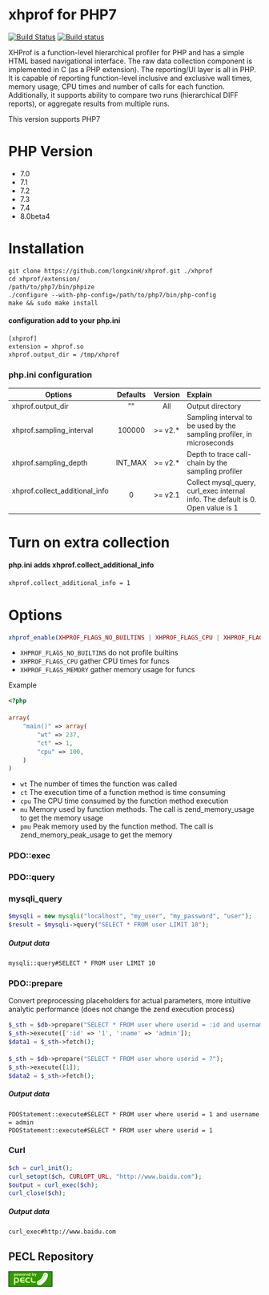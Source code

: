 # xhprof for PHP7
[![Build Status](https://travis-ci.com/longxinH/xhprof.svg?branch=master)](https://travis-ci.com/longxinH/xhprof) [![Build status](https://ci.appveyor.com/api/projects/status/dornfeel5yutaxte/branch/master?svg=true)](https://ci.appveyor.com/project/longxinH/xhprof/branch/master)

XHProf is a function-level hierarchical profiler for PHP and has a simple HTML based navigational interface. The raw data collection component is implemented in C (as a PHP extension). The reporting/UI layer is all in PHP. It is capable of reporting function-level inclusive and exclusive wall times, memory usage, CPU times and number of calls for each function. Additionally, it supports ability to compare two runs (hierarchical DIFF reports), or aggregate results from multiple runs.

This version supports PHP7

# PHP Version
- 7.0
- 7.1
- 7.2
- 7.3
- 7.4
- 8.0beta4

# Installation
```
git clone https://github.com/longxinH/xhprof.git ./xhprof
cd xhprof/extension/
/path/to/php7/bin/phpize
./configure --with-php-config=/path/to/php7/bin/php-config
make && sudo make install
```

#### configuration add to your php.ini
```
[xhprof]
extension = xhprof.so
xhprof.output_dir = /tmp/xhprof
```

### php.ini configuration
|      Options        |  Defaults  |  Version  |  Explain  |
| --------------- |:-------------:|:-------------:|:---------|
|xhprof.output_dir  | "" | All |Output directory|
|xhprof.sampling_interval  | 100000 | >= v2.* | Sampling interval to be used by the sampling profiler, in microseconds|
|xhprof.sampling_depth  | INT_MAX | >= v2.* | Depth to trace call-chain by the sampling profiler|
|xhprof.collect_additional_info  | 0 | >= v2.1 | Collect mysql_query, curl_exec internal info. The default is 0. Open value is 1|

# Turn on extra collection
#### php.ini adds xhprof.collect_additional_info
```sh
xhprof.collect_additional_info = 1
````
# Options
```php
xhprof_enable(XHPROF_FLAGS_NO_BUILTINS | XHPROF_FLAGS_CPU | XHPROF_FLAGS_MEMORY);
```
- `XHPROF_FLAGS_NO_BUILTINS` do not profile builtins
- `XHPROF_FLAGS_CPU` gather CPU times for funcs
- `XHPROF_FLAGS_MEMORY` gather memory usage for funcs

Example
```php
<?php

array(
    "main()" => array(
        "wt" => 237,
        "ct" => 1,
        "cpu" => 100,
    )
)
```

- `wt` The number of times the function was called
- `ct` The execution time of a function method is time consuming
- `cpu` The CPU time consumed by the function method execution
- `mu` Memory used by function methods. The call is zend_memory_usage to get the memory usage
- `pmu` Peak memory used by the function method. The call is zend_memory_peak_usage to get the memory

### PDO::exec
### PDO::query
### mysqli_query
```php
$mysqli = new mysqli("localhost", "my_user", "my_password", "user");
$result = $mysqli->query("SELECT * FROM user LIMIT 10");
```
##### Output data
```
mysqli::query#SELECT * FROM user LIMIT 10
```

### PDO::prepare
Convert preprocessing placeholders for actual parameters, more intuitive analytic performance (does not change the zend execution process)
```php
$_sth = $db->prepare("SELECT * FROM user where userid = :id and username = :name");
$_sth->execute([':id' => '1', ':name' => 'admin']);
$data1 = $_sth->fetch();

$_sth = $db->prepare("SELECT * FROM user where userid = ?");
$_sth->execute([1]);
$data2 = $_sth->fetch();
```
##### Output data
```
PDOStatement::execute#SELECT * FROM user where userid = 1 and username = admin
PDOStatement::execute#SELECT * FROM user where userid = 1
```

### Curl
```php
$ch = curl_init();
curl_setopt($ch, CURLOPT_URL, "http://www.baidu.com");
$output = curl_exec($ch);
curl_close($ch);
```
##### Output data
```
curl_exec#http://www.baidu.com
```

## PECL Repository
[![pecl](resource/pecl.png)](https://pecl.php.net/package/xhprof)
